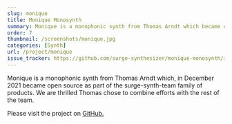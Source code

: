 ```yaml
---
slug: monique
title: Monique Monosynth
summary: Monique is a monophonic synth from Thomas Arndt which became open source in December 2021.
order: 7
thumbnail: /screenshots/monique.jpg
categories: [Synth]
url: /project/monique
issue_tracker: https://github.com/surge-synthesizer/monique-monosynth/issues
---
```


Monique is a monophonic synth from Thomas Arndt which, in December 2021 became open source as part of the surge-synth-team family of products. We are thrilled Thomas chose to combine efforts with the rest of the team.

Please visit the project on [GitHub.](https://github.com/surge-synthesizer/monique-monosynth)
